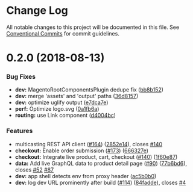 # Change Log

All notable changes to this project will be documented in this file.
See [Conventional Commits](https://conventionalcommits.org) for commit guidelines.

<a name="0.2.0"></a>
# 0.2.0 (2018-08-13)


### Bug Fixes

* **dev:** MagentoRootComponentsPlugin dedupe fix ([bb8b152](https://github.com/magento/pwa-studio/commit/bb8b152))
* **dev:** merge 'assets' and 'output' paths ([36d8157](https://github.com/magento/pwa-studio/commit/36d8157))
* **dev:** optimize uglify output ([e7dca7e](https://github.com/magento/pwa-studio/commit/e7dca7e))
* **perf:** Optimize logo.svg ([0a1fb6a](https://github.com/magento/pwa-studio/commit/0a1fb6a))
* **routing:** use Link component ([d4004bc](https://github.com/magento/pwa-studio/commit/d4004bc))


### Features

* multicasting REST API client ([#164](https://github.com/magento/pwa-studio/issues/164)) ([2852e14](https://github.com/magento/pwa-studio/commit/2852e14)), closes [#140](https://github.com/magento/pwa-studio/issues/140)
* **checkout:** Enable order submission ([#173](https://github.com/magento/pwa-studio/issues/173)) ([666327e](https://github.com/magento/pwa-studio/commit/666327e))
* **checkout:** Integrate live product, cart, checkout ([#140](https://github.com/magento/pwa-studio/issues/140)) ([1f60e87](https://github.com/magento/pwa-studio/commit/1f60e87))
* **data:** Add live GraphQL data to product detail page ([#90](https://github.com/magento/pwa-studio/issues/90)) ([77b6bd6](https://github.com/magento/pwa-studio/commit/77b6bd6)), closes [#52](https://github.com/magento/pwa-studio/issues/52) [#87](https://github.com/magento/pwa-studio/issues/87)
* **dev:** app shell detects env from proxy header ([ac5b0b0](https://github.com/magento/pwa-studio/commit/ac5b0b0))
* **dev:** log dev URL prominently after build ([#114](https://github.com/magento/pwa-studio/issues/114)) ([84fadde](https://github.com/magento/pwa-studio/commit/84fadde)), closes [#4](https://github.com/magento/pwa-studio/issues/4)
